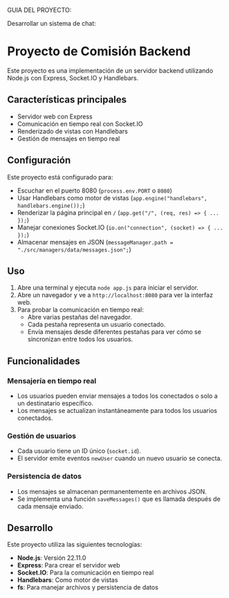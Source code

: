 GUIA DEL PROYECTO:

Desarrollar un sistema de chat:

# Proyecto de Comisión Backend

Este proyecto es una implementación de un servidor backend utilizando Node.js con Express, Socket.IO y Handlebars.

## Características principales

- Servidor web con Express
- Comunicación en tiempo real con Socket.IO
- Renderizado de vistas con Handlebars
- Gestión de mensajes en tiempo real

## Configuración

Este proyecto está configurado para:

- Escuchar en el puerto 8080 (`process.env.PORT` o `8080`)
- Usar Handlebars como motor de vistas (`app.engine("handlebars", handlebars.engine());`)
- Renderizar la página principal en `/` (`app.get("/", (req, res) => { ... });`)
- Manejar conexiones Socket.IO (`io.on("connection", (socket) => { ... });`)
- Almacenar mensajes en JSON (`messageManager.path = "./src/managers/data/messages.json";`)

## Uso

1. Abre una terminal y ejecuta `node app.js` para iniciar el servidor.
2. Abre un navegador y ve a `http://localhost:8080` para ver la interfaz web.
3. Para probar la comunicación en tiempo real:
   - Abre varias pestañas del navegador.
   - Cada pestaña representa un usuario conectado.
   - Envía mensajes desde diferentes pestañas para ver cómo se sincronizan entre todos los usuarios.

## Funcionalidades

### Mensajería en tiempo real
- Los usuarios pueden enviar mensajes a todos los conectados o solo a un destinatario específico.
- Los mensajes se actualizan instantáneamente para todos los usuarios conectados.

### Gestión de usuarios
- Cada usuario tiene un ID único (`socket.id`).
- El servidor emite eventos `newUser` cuando un nuevo usuario se conecta.

### Persistencia de datos
- Los mensajes se almacenan permanentemente en archivos JSON.
- Se implementa una función `saveMessages()` que es llamada después de cada mensaje enviado.

## Desarrollo

Este proyecto utiliza las siguientes tecnologías:

- **Node.js**: Versión 22.11.0
- **Express**: Para crear el servidor web
- **Socket.IO**: Para la comunicación en tiempo real
- **Handlebars**: Como motor de vistas
- **fs**: Para manejar archivos y persistencia de datos
